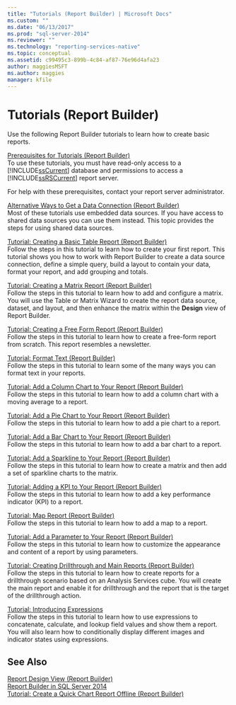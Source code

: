 ```yaml
---
title: "Tutorials (Report Builder) | Microsoft Docs"
ms.custom: ""
ms.date: "06/13/2017"
ms.prod: "sql-server-2014"
ms.reviewer: ""
ms.technology: "reporting-services-native"
ms.topic: conceptual
ms.assetid: c99495c3-899b-4c84-af87-76e96d4afa23
author: maggiesMSFT
ms.author: maggies
manager: kfile
---
```

# Tutorials (Report Builder)
  Use the following Report Builder tutorials to learn how to create basic reports.  
  
 [Prerequisites for Tutorials &#40;Report Builder&#41;](prerequisites-for-tutorials-report-builder.md)  
 To use these tutorials, you must have read-only access to a [!INCLUDE[ssCurrent](../includes/sscurrent-md.md)] database and permissions to access a [!INCLUDE[ssRSCurrent](../includes/ssrscurrent-md.md)] report server.  
  
 For help with these prerequisites, contact your report server administrator.  
  
 [Alternative Ways to Get a Data Connection &#40;Report Builder&#41;](alternative-ways-to-get-a-data-connection-report-builder.md)  
 Most of these tutorials use embedded data sources. If you have access to shared data sources you can use them instead. This topic provides the steps for using shared data sources.  
  
 [Tutorial: Creating a Basic Table Report &#40;Report Builder&#41;](tutorial-creating-a-basic-table-report-report-builder.md)  
 Follow the steps in this tutorial to learn how to create your first report. This tutorial shows you how to work with Report Builder to create a data source connection, define a simple query, build a layout to contain your data, format your report, and add grouping and totals.  
  
 [Tutorial: Creating a Matrix Report &#40;Report Builder&#41;](tutorial-creating-a-matrix-report-report-builder.md)  
 Follow the steps in this tutorial to learn how to add and configure a matrix. You will use the Table or Matrix Wizard to create the report data source, dataset, and layout, and then enhance the matrix within the **Design** view of Report Builder.  
  
 [Tutorial: Creating a Free Form Report &#40;Report Builder&#41;](tutorial-creating-a-free-form-report-report-builder.md)  
 Follow the steps in this tutorial to learn how to create a free-form report from scratch. This report resembles a newsletter.  
  
 [Tutorial: Format Text &#40;Report Builder&#41;](tutorial-format-text-report-builder.md)  
 Follow the steps in this tutorial to learn some of the many ways you can format text in your reports.  
  
 [Tutorial: Add a Column Chart to Your Report &#40;Report Builder&#41;](tutorial-add-a-column-chart-to-your-report-report-builder.md)  
 Follow the steps in this tutorial to learn how to add a column chart with a moving average to a report.  
  
 [Tutorial: Add a Pie Chart to Your Report &#40;Report Builder&#41;](tutorial-add-a-pie-chart-to-your-report-report-builder.md)  
 Follow the steps in this tutorial to learn how to add a pie chart to a report.  
  
 [Tutorial: Add a Bar Chart to Your Report &#40;Report Builder&#41;](tutorial-add-a-bar-chart-to-your-report-report-builder.md)  
 Follow the steps in this tutorial to learn how to add a bar chart to a report.  
  
 [Tutorial: Add a Sparkline to Your Report &#40;Report Builder&#41;](tutorial-add-a-sparkline-to-your-report-report-builder.md)  
 Follow the steps in this tutorial to learn how to create a matrix and then add a set of sparkline charts to the matrix.  
  
 [Tutorial: Adding a KPI to Your Report &#40;Report Builder&#41;](tutorial-adding-a-kpi-to-your-report-report-builder.md)  
 Follow the steps in this tutorial to learn how to add a key performance indicator (KPI) to a report.  
  
 [Tutorial: Map Report &#40;Report Builder&#41;](tutorial-map-report-report-builder.md)  
 Follow the steps in this tutorial to learn how to add a map to a report.  
  
 [Tutorial: Add a Parameter to Your Report &#40;Report Builder&#41;](tutorial-add-a-parameter-to-your-report-report-builder.md)  
 Follow the steps in this tutorial to learn how to customize the appearance and content of a report by using parameters.  
  
 [Tutorial: Creating Drillthrough and Main Reports &#40;Report Builder&#41;](tutorial-creating-drillthrough-and-main-reports-report-builder.md)  
 Follow the steps in this tutorial to learn how to create reports for a drillthrough scenario based on an Analysis Services cube. You will create the main report and enable it for drillthrough and the report that is the target of the drillthrough action.  
  
 [Tutorial: Introducing Expressions](tutorial-introducing-expressions.md)  
 Follow the steps in this tutorial to learn how to use expressions to concatenate, calculate, and lookup field values and show them a report. You will also learn how to conditionally display different images and indicator states using expressions.  
  
## See Also  
 [Report Design View &#40;Report Builder&#41;](report-builder/report-design-view-report-builder.md)   
 [Report Builder in SQL Server 2014](report-builder/report-builder-in-sql-server-2016.md)   
 [Tutorial: Create a Quick Chart Report Offline &#40;Report Builder&#41;](report-builder/tutorial-create-a-quick-chart-report-offline-report-builder.md)  
  
  
